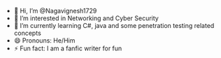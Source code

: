 - 👋 Hi, I’m @Nagavignesh1729
- 👀 I’m interested in Networking and Cyber Security
- 🌱 I’m currently learning C#, java and some penetration testing related concepts
- 😄 Pronouns: He/Him
- ⚡ Fun fact: I am a fanfic writer for fun

<!---
Nagavignesh1729/Nagavignesh1729 is a ✨ special ✨ repository because its `README.md` (this file) appears on your GitHub profile.
You can click the Preview link to take a look at your changes.
--->
